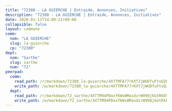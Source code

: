 ```yaml
---
title: "72380 - LA GUIERCHE | Entraide, Annonces, Initiatives"
description: "72380 - LA GUIERCHE | Entraide, Annonces, Initiatives"
date: 2020-01-11T14:09:21+09:00
collapsible: false
layout: commune
comm:
  nom: "LA GUIERCHE"
  slug: la-guierche
  cp: "72380"
dept:
  nom: "Sarthe"
  slug: sarthe
  num: "72"
peerpad:
  comm:
    read_path: /r/markdown/72380_la-guierche/4XTTMFA77rKXTJjWUDfuFtsQZDgZv9rxRb2dRxV5gwr4crXcg
    write_path: /w/markdown/72380_la-guierche/4XTTMFA77rKXTJjWUDfuFtsQZDgZv9rxRb2dRxV5gwr4crXcg-K3TgTkrkrn4yXn1MnVMK2HNGsd1ug4LCffB66vKHedGVMP7P5g8ZTPJwpGvhwBUnhQD6RqR6X8miB5sgsbTz6xJoVvP9Gw1CykqhAs39HiwDou9hrm8cjEdMgiHS8HdQngU5kbsJ
  dept:
    read_path: /r/markdown/72_sarthe/4XTTM94PDoxfKWsWMasdzrW998jkGtRkEM3CSUC42xSpuJKZ5
    write_path: /w/markdown/72_sarthe/4XTTM94PDoxfKWsWMasdzrW998jkGtRkEM3CSUC42xSpuJKZ5-K3TgTpjFyG67yVeuXvSAfSYzY4Yx2FMtDhgpv5HM2EDBJRVMn95z33xx4XjRNYNVaVsBPQ1t4pG9MoyNqwTqa8mcnEUB8rK4BMVbvUhCtGWCPSFnDCaT8GJTyimDgsCirLN3zswh
---
```


